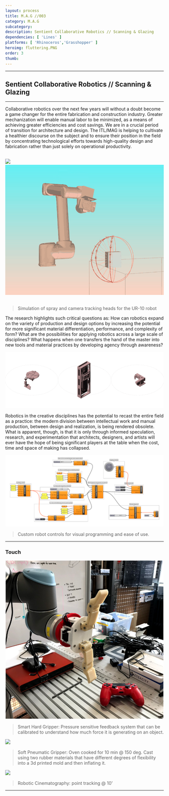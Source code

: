 ```yaml
---
layout: process
title: M.A.G //003
category: M.A.G
subcategory: 
description: Sentient Collaborative Robotics // Scanning & Glazing
dependencies: [ 'Lines' ]
platforms: [ 'Rhinoceros','Grasshopper' ]
heroimg: fluttering.PNG
order: 3
thumb: 
---
```


<hr class="homebreak">

## Sentient Collaborative Robotics // Scanning & Glazing
---

Collaborative robotics over the next few years will without a doubt become a game changer for the entire fabrication and construction industry. Greater mechanization will enable manual labor to be minimized, as a means of achieving greater efficiencies and cost savings. We are in a crucial period of transition for architecture and design. The ITL/MAG is helping to cultivate a healthier discourse on the subject and to ensure their position in the field by concentrating technological efforts towards high-quality design and fabrication rather than just solely on operational productivity.

<br>
<div class="container">
<div class="row">
  <div class="col">
  <img src="images/sprayPath.gif">
  </div>
  <div class="col">
  <img src="images/cameraPath.gif">
  </div>
</div>
</div>
<br>

> Simulation of spray and camera tracking heads for the UR-10 robot

The research highlights such critical questions as: How can robotics expand on the variety of production and design options by increasing the potential for more significant material differentiation, performance, and complexity of form? What are the possibilities for applying robotics across a large scale of disciplines? What happens when one transfers the hand of the master into new tools and material practices by developing agency through awareness?

![](images/trip.gif)

Robotics in the creative disciplines has the potential to recast the entire field as a practice: the modern division between intellectual work and manual production, between design and realization, is being rendered obsolete. What is apparent, though, is that it is only through informed speculation, research, and experimentation that architects, designers, and artists will ever have the hope of being significant players at the table when the cost, time and space of making has collapsed.

![](images/robot_software_movement.png)

> Custom robot controls for visual programming and ease of use.

---

### Touch

![](images/gripper.PNG)

> Smart Hard Gripper: Pressure sensitive feedback system that can be calibrated to understand how much force it is generating on an object.

![](images/softrobo.gif)

> Soft Pneumatic Gripper: Oven cooked for 10 min @ 150 deg. Cast using two rubber materials that have different degrees of flexibility into a 3d printed mold and then inflating it. 

![](images/ur10_pickandplace.gif) 

> Robotic Cinematography: point tracking @ 10’

---

<br><br><br>

